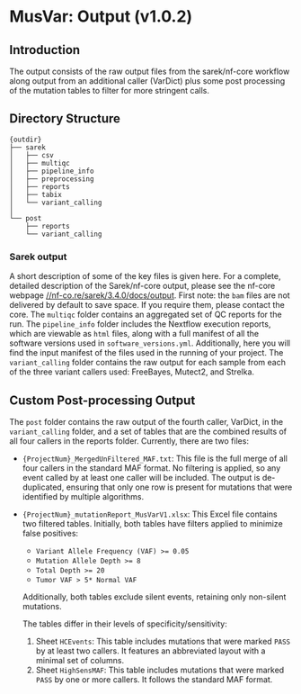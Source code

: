 # MusVar: Output (v1.0.2)

## Introduction

The output consists of the raw output files from the sarek/nf-core workflow along output from an additional caller (VarDict) plus some post processing of the mutation tables to filter for more stringent calls.

## Directory Structure


```
{outdir}
├── sarek
│   ├── csv
│   ├── multiqc
│   ├── pipeline_info
│   ├── preprocessing
│   ├── reports
│   ├── tabix
│   └── variant_calling
│
└── post
    ├── reports
    └── variant_calling
```

### Sarek output

A short description of some of the key files is given here. For a complete, detailed description of the Sarek/nf-core output, please see the nf-core webpage [//nf-co.re/sarek/3.4.0/docs/output](https://nf-co.re/sarek/3.4.0/docs/output). First note: the `bam` files are not delivered by default to save space. If you require them, please contact the core. The `multiqc` folder contains an aggregated set of QC reports for the run. The `pipeline_info` folder includes the Nextflow execution reports, which are viewable as `html` files, along with a full manifest of all the software versions used in `software_versions.yml`. Additionally, here you will find the input manifest of the files used in the running of your project. The `variant_calling` folder contains the raw output for each sample from each of the three variant callers used: FreeBayes, Mutect2, and Strelka.


## Custom Post-processing Output

The `post` folder contains the raw output of the fourth caller, VarDict, in the `variant_calling` folder, and a set of tables that are the combined results of all four callers in the reports folder. Currently, there are two files:

- `{ProjectNum}_MergedUnFiltered_MAF.txt`: This file is the full merge of all four callers in the standard MAF format. No filtering is applied, so any event called by at least one caller will be included. The output is de-duplicated, ensuring that only one row is present for mutations that were identified by multiple algorithms.

- `{ProjectNum}_mutationReport_MusVarV1.xlsx`: This Excel file contains two filtered tables. Initially, both tables have filters applied to minimize false positives:
    - `Variant Allele Frequency (VAF) >= 0.05`
    - `Mutation Allele Depth >= 8`
    - `Total Depth >= 20`
    - `Tumor VAF > 5* Normal VAF`

    Additionally, both tables exclude silent events, retaining only non-silent mutations.

    The tables differ in their levels of specificity/sensitivity:

    1. Sheet `HCEvents`: This table includes mutations that were marked `PASS` by at least two callers. It features an abbreviated layout with a minimal set of columns.
    2. Sheet `HighSensMAF`: This table includes mutations that were marked `PASS` by one or more callers. It follows the standard MAF format.


